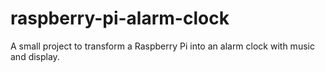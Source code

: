 # raspberry-pi-alarm-clock
A small project to transform a Raspberry Pi into an alarm clock with music and display.
